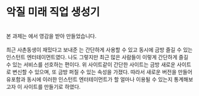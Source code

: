 <h1>악질 미래 직업 생성기</h1>
<br>
본 과제는 <a href="https://name.ho9.me/"></a>에서 영감을 받아 만들었습니다.
<br>
<br>
최근 사촌동생이 재밌다고 보내준 <a href="https://name.ho9.me/"></a>는 간단하게 사용할 수 있고 동시에 금방 즐길 수 있는 인스턴트 엔터테이먼트였다. 나도 그렇지만 최근 많은 사람들이 이렇게 
간단하게 즐길 수 있는 서비스를 선호하는 편이다. 위 사이트같이 간단한 사이트는 금방 새로운 사이트로 변신할 수 있으며, 또 금방 퍼질 수 있는 속성을 가졌다. 따라서 새로운 버전을 만들어 유포함과 동시에 이러한 인스턴트 엔터테이먼트가 할 얼마나 이용될 수 있는지 통계해보고자 이 사이트를 만들기로 하였다.